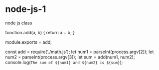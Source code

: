 # node-js-1
node js class


function add(a, b) {
  return a + b;
}

module.exports = add;


const add = require('./math.js');
let num1 = parseInt(process.argv[2]);
let num2 = parseInt(process.argv[3]);
let sum = add(num1, num2);
console.log(`The sum of ${num1} and ${num2} is ${sum}`);
